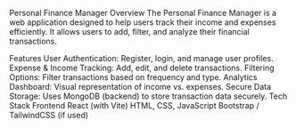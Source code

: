 Personal Finance Manager 
Overview
The Personal Finance Manager is a web application designed to help users track their income and expenses efficiently. It allows users to add, filter, and analyze their financial transactions.

Features
User Authentication: Register, login, and manage user profiles.
Expense & Income Tracking: Add, edit, and delete transactions.
Filtering Options: Filter transactions based on frequency and type.
Analytics Dashboard: Visual representation of income vs. expenses.
Secure Data Storage: Uses MongoDB (backend) to store transaction data securely.
Tech Stack
Frontend
React (with Vite)
HTML, CSS, JavaScript
Bootstrap / TailwindCSS (if used)
